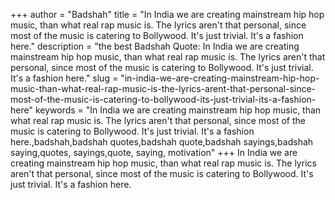 +++
author = "Badshah"
title = "In India we are creating mainstream hip hop music, than what real rap music is. The lyrics aren't that personal, since most of the music is catering to Bollywood. It's just trivial. It's a fashion here."
description = "the best Badshah Quote: In India we are creating mainstream hip hop music, than what real rap music is. The lyrics aren't that personal, since most of the music is catering to Bollywood. It's just trivial. It's a fashion here."
slug = "in-india-we-are-creating-mainstream-hip-hop-music-than-what-real-rap-music-is-the-lyrics-arent-that-personal-since-most-of-the-music-is-catering-to-bollywood-its-just-trivial-its-a-fashion-here"
keywords = "In India we are creating mainstream hip hop music, than what real rap music is. The lyrics aren't that personal, since most of the music is catering to Bollywood. It's just trivial. It's a fashion here.,badshah,badshah quotes,badshah quote,badshah sayings,badshah saying,quotes, sayings,quote, saying, motivation"
+++
In India we are creating mainstream hip hop music, than what real rap music is. The lyrics aren't that personal, since most of the music is catering to Bollywood. It's just trivial. It's a fashion here.
